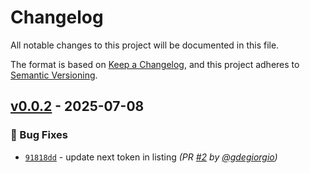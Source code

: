 # Changelog
All notable changes to this project will be documented in this file.

The format is based on [Keep a Changelog](https://keepachangelog.com/en/1.0.0/),
and this project adheres to [Semantic Versioning](https://semver.org/spec/v2.0.0.html).

## [v0.0.2] - 2025-07-08
### :bug: Bug Fixes
- [`91818dd`](https://github.com/gdegiorgio/cognitools/commit/91818ddd20e5a1f6aa4e3c49643aa535c00802f4) - update next token in listing *(PR [#2](https://github.com/gdegiorgio/cognitools/pull/2) by [@gdegiorgio](https://github.com/gdegiorgio))*

[v0.0.2]: https://github.com/gdegiorgio/cognitools/compare/v0.0.1...v0.0.2
